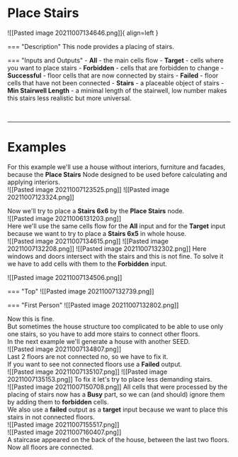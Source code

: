 # **Place Stairs**

![[Pasted image 20211007134646.png]]{ align=left }

=== "Description"
	This node provides a placing of stairs.  
	
=== "Inputs and Outputs"
	- **All** - the main cells flow
	- **Target** - cells where you want to place stairs
	- **Forbidden** - cells that are forbidden to change
	- **Successful** - floor cells that are now connected by stairs
	- **Failed** - floor cells that have not been connected 
	- **Stairs** - a placeable object of stairs
	- **Min Stairwell Length** - a minimal length of the stairwell, low number makes this stairs less realistic but more universal.

<br />

--------

# Examples
For this example we'll use a house without interiors, furniture and facades, because the **Place Stairs** Node designed to be used before calculating and applying interiors.  
![[Pasted image 20211007123525.png]]
![[Pasted image 20211007123324.png]]

Now we'll try to place a **Stairs 6x6** by the **Place Stairs** node.  
![[Pasted image 20211006131203.png]]  
Here we'll use the same cells flow for the **All** input and for the **Target** input because we want to try to place a **Stairs 6x5** in whole house.  
![[Pasted image 20211007134615.png]]
![[Pasted image 20211007132208.png]]
![[Pasted image 20211007132302.png]]
Here windows and doors intersect with the stairs and this is not fine. To solve it we have to add cells with them to the **Forbidden** input.  

![[Pasted image 20211007134506.png]]

=== "Top"
	![[Pasted image 20211007132739.png]]
	
=== "First Person"
	![[Pasted image 20211007132802.png]]
	
Now this is fine.   
But sometimes the house structure too complicated to be able to use only one stairs, so you have to add more stairs to connect other floors.  
In the next example we'll generate a house with another SEED.  
![[Pasted image 20211007134807.png]]  
Last 2 floors are not connected no, so we have to fix it.  
If you want to see not connected floors use a **Failed** output.  
![[Pasted image 20211007135107.png]]
![[Pasted image 20211007135153.png]]
To fix it let's try to place less demanding stairs.  
![[Pasted image 20211007150708.png]]
All cells that were processed by the placing of stairs now has a **Busy** part, so we can (and should) ignore them by adding them to **forbidden** cells.    
We also use a **failed** output as a **target** input because we want to place this stairs in not connected floors.  
![[Pasted image 20211007155517.png]]  
![[Pasted image 20211007160407.png]]  
A staircase appeared on the back of the house, between the last two floors.  
Now all floors are connected.  